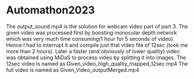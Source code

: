 # Automathon2023
The output_sound.mp4 is the solution for webcam video part of part 3.
The given video was processed first by boosting monocular depth network which was very much time consuming(1 hour for 5 seconds of video). Hence I had to interrupt it and compile just that video file of 12sec (took me more than 2 hours). Later a faster (and obviously of lower quality) video was obtained using MiDaS to process video by splitting it into images. 
The 12sec video is named as Given_video_high_quality_mapped_12sec.mp4
The full video is named as Given_Video_outputMerged.mp4
